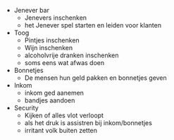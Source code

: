 - Jenever bar
    - Jenevers inschenken
    - het Jenever spel starten en leiden voor klanten
- Toog 
  - Pintjes inschenken
  - Wijn inschenken
  - alcoholvrije dranken inschenken
  - soms eens wat afwas doen
- Bonnetjes
  - De mensen hun geld pakken en bonnetjes geven
- Inkom
  - inkom ged aanemen
  - bandjes aandoen
- Security
  - Kijken of alles vlot verloopt
  - als het druk is assistren bij inkom/bonnetjes
  - irritant volk buiten zetten